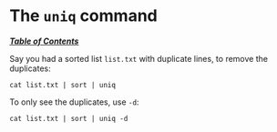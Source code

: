 # The `uniq` command

[***Table of Contents***](/README.md)

Say you had a sorted list `list.txt` with duplicate lines, to remove the
duplicates:

    cat list.txt | sort | uniq    

To only see the duplicates, use `-d`:

    cat list.txt | sort | uniq -d
